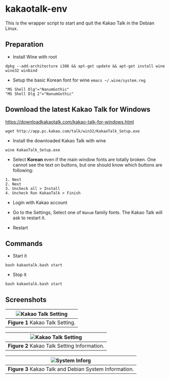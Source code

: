 kakaotalk-env
===

This is the wrapper script to start and quit the Kakao Talk in the Debian Linux.

## Preparation

* Install Wine with root

```
dpkg --add-architecture i386 && apt-get update && apt-get install wine wine32 winbind
```

* Setup the basic Korean font for wine
`emacs ~/.wine/system.reg`

```
"MS Shell Dlg"="NanumGothic"
"MS Shell Dlg 2"="NanumGothic"
```


## Download the latest Kakao Talk for Windows

https://downloadkakaotalk.com/kakao-talk-for-windows.html

```
wget http://app.pc.kakao.com/talk/win32/KakaoTalk_Setup.exe
````

* Install the downloaded Kakao Talk with wine

```
wine KakaoTalk_Setup.exe
```

* Select **Korean**  even if the main window fonts are totally broken. One cannot see the text on buttons, but one should know which buttons are following:

```
1. Next
2. Next
3. Uncheck all > Install 
4. Uncheck Run KakaoTalk > Finish
```

* Login with Kakao account

* Go to the Settings, Select one of `Nanum` family fonts. The Kakao Talk will ask to restart it. 

* Restart




## Commands

* Start it
```
bash kakaotalk.bash start
```


* Stop it
```
bash kakaotalk.bash start
```

## Screenshots


|![Kakao Talk Setting](pictures/settings.png)|
| :---: |
|**Figure 1** Kakao Talk Setting. |


|![Kakao Talk Setting](pictures/settings_info.png)|
| :---: |
|**Figure 2** Kakao Talk Setting Information. |


|![System Inforg](pictures/system_info.png)|
| :---: |
|**Figure 3** Kakao Talk and Debian System Information. |
